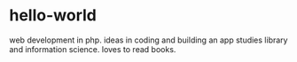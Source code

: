 # hello-world
web development in php. ideas in coding and building an app
studies library and information science. loves to read books.
